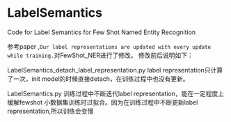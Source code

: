 # LabelSemantics
Code for Label Semantics for Few Shot Named Entity Recognition

参考paper ,`Our label representations are updated with every update while training.`对FewShot_NER进行了修改。
修改前后说明如下：

LabelSemantics_detach_label_representation.py    label representation只计算了一次，init model的时候直接detach，在训练过程中也没有更新。

LabelSemantics.py      训练过程中不断迭代label representation，能在一定程度上缓解fewshot 小数据集训练时过拟合。因为在训练过程中不断更新label representation,所以训练会变慢

